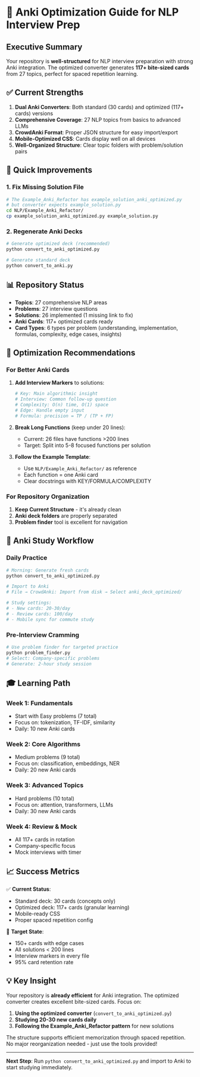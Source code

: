 # 🎯 Anki Optimization Guide for NLP Interview Prep

## Executive Summary

Your repository is **well-structured** for NLP interview preparation with strong Anki integration. The optimized converter generates **117+ bite-sized cards** from 27 topics, perfect for spaced repetition learning.

## ✅ Current Strengths

1. **Dual Anki Converters**: Both standard (30 cards) and optimized (117+ cards) versions
2. **Comprehensive Coverage**: 27 NLP topics from basics to advanced LLMs
3. **CrowdAnki Format**: Proper JSON structure for easy import/export
4. **Mobile-Optimized CSS**: Cards display well on all devices
5. **Well-Organized Structure**: Clear topic folders with problem/solution pairs

## 🔧 Quick Improvements

### 1. Fix Missing Solution File
```bash
# The Example_Anki_Refactor has example_solution_anki_optimized.py 
# but converter expects example_solution.py
cd NLP/Example_Anki_Refactor/
cp example_solution_anki_optimized.py example_solution.py
```

### 2. Regenerate Anki Decks
```bash
# Generate optimized deck (recommended)
python convert_to_anki_optimized.py

# Generate standard deck
python convert_to_anki.py
```

## 📊 Repository Status

- **Topics**: 27 comprehensive NLP areas
- **Problems**: 27 interview questions
- **Solutions**: 26 implemented (1 missing link to fix)
- **Anki Cards**: 117+ optimized cards ready
- **Card Types**: 6 types per problem (understanding, implementation, formulas, complexity, edge cases, insights)

## 🚀 Optimization Recommendations

### For Better Anki Cards

1. **Add Interview Markers** to solutions:
   ```python
   # Key: Main algorithmic insight
   # Interview: Common follow-up question
   # Complexity: O(n) time, O(1) space
   # Edge: Handle empty input
   # Formula: precision = TP / (TP + FP)
   ```

2. **Break Long Functions** (keep under 20 lines):
   - Current: 26 files have functions >200 lines
   - Target: Split into 5-8 focused functions per solution

3. **Follow the Example Template**:
   - Use `NLP/Example_Anki_Refactor/` as reference
   - Each function = one Anki card
   - Clear docstrings with KEY/FORMULA/COMPLEXITY

### For Repository Organization

1. **Keep Current Structure** - it's already clean
2. **Anki deck folders** are properly separated
3. **Problem finder** tool is excellent for navigation

## 📱 Anki Study Workflow

### Daily Practice
```bash
# Morning: Generate fresh cards
python convert_to_anki_optimized.py

# Import to Anki
# File → CrowdAnki: Import from disk → Select anki_deck_optimized/

# Study settings:
# - New cards: 20-30/day
# - Review cards: 100/day
# - Mobile sync for commute study
```

### Pre-Interview Cramming
```python
# Use problem finder for targeted practice
python problem_finder.py
# Select: Company-specific problems
# Generate: 2-hour study session
```

## 🎓 Learning Path

### Week 1: Fundamentals
- Start with Easy problems (7 total)
- Focus on: tokenization, TF-IDF, similarity
- Daily: 10 new Anki cards

### Week 2: Core Algorithms  
- Medium problems (9 total)
- Focus on: classification, embeddings, NER
- Daily: 20 new Anki cards

### Week 3: Advanced Topics
- Hard problems (10 total)
- Focus on: attention, transformers, LLMs
- Daily: 30 new Anki cards

### Week 4: Review & Mock
- All 117+ cards in rotation
- Company-specific focus
- Mock interviews with timer

## 📈 Success Metrics

✅ **Current Status**:
- Standard deck: 30 cards (concepts only)
- Optimized deck: 117+ cards (granular learning)
- Mobile-ready CSS
- Proper spaced repetition config

🎯 **Target State**:
- 150+ cards with edge cases
- All solutions < 200 lines
- Interview markers in every file
- 95% card retention rate

## 💡 Key Insight

Your repository is **already efficient** for Anki integration. The optimized converter creates excellent bite-sized cards. Focus on:

1. **Using the optimized converter** (`convert_to_anki_optimized.py`)
2. **Studying 20-30 new cards daily**
3. **Following the Example_Anki_Refactor pattern** for new solutions

The structure supports efficient memorization through spaced repetition. No major reorganization needed - just use the tools provided!

---

**Next Step**: Run `python convert_to_anki_optimized.py` and import to Anki to start studying immediately.